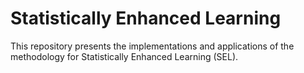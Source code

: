 # Statistically Enhanced Learning

This repository presents the implementations and applications of the methodology for Statistically Enhanced Learning (SEL).
